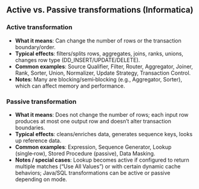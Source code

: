 ## Active vs. Passive transformations (Informatica)

### Active transformation
- **What it means**: Can change the number of rows or the transaction boundary/order.
- **Typical effects**: filters/splits rows, aggregates, joins, ranks, unions, changes row type (DD_INSERT/UPDATE/DELETE).
- **Common examples**: Source Qualifier, Filter, Router, Aggregator, Joiner, Rank, Sorter, Union, Normalizer, Update Strategy, Transaction Control.
- **Notes**: Many are blocking/semi‑blocking (e.g., Aggregator, Sorter), which can affect memory and performance.

### Passive transformation
- **What it means**: Does not change the number of rows; each input row produces at most one output row and doesn’t alter transaction boundaries.
- **Typical effects**: cleans/enriches data, generates sequence keys, looks up reference data.
- **Common examples**: Expression, Sequence Generator, Lookup (single‑row), Stored Procedure (passive), Data Masking.
- **Notes / special cases**: Lookup becomes active if configured to return multiple matches (“Use All Values”) or with certain dynamic cache behaviors; Java/SQL transformations can be active or passive depending on mode.


